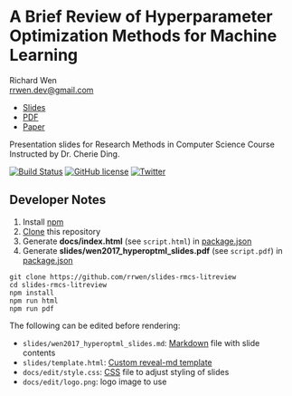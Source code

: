 # A Brief Review of Hyperparameter Optimization Methods for Machine Learning

Richard Wen  
rrwen.dev@gmail.com  

* [Slides](https://rrwen.github.io/slides-rmcs-litreview)
* [PDF](https://github.com/rrwen/slides-rmcs-litreview/blob/master/slides/wen2017_hyperoptml_slides.pdf)
* [Paper](https://github.com/rrwen/assign-rmcs-litreview)

Presentation slides for Research Methods in Computer Science Course Instructed by Dr. Cherie Ding.

[![Build Status](https://travis-ci.org/rrwen/slides-rmcs-litreview.svg?branch=master)](https://travis-ci.org/rrwen/slides-rmcs-litreview)
[![GitHub license](https://img.shields.io/github/license/rrwen/slides-rmcs-litreview.svg)](https://github.com/rrwen/slides-rmcs-litreview/blob/master/LICENSE)
[![Twitter](https://img.shields.io/twitter/url/https/github.com/rrwen/slides-rmcs-litreview.svg?style=social)](https://twitter.com/intent/tweet?text=Presentation%20slides%20for%20Research%20Methods%20in%20Computer%20Science%20Course%20Instructed%20by%20Dr.%20Cherie%20Ding.:%20https%3A%2F%2Fgithub.com%2Frrwen%2Fslides-rmcs-litreview%20%23revealjs%20%23slides)

## Developer Notes

1. Install [npm](https://www.npmjs.com/)
2. [Clone](https://git-scm.com/docs/git-clone) this repository
3. Generate **docs/index.html** (see `script.html`) in [package.json](https://github.com/rrwen/slides-rmcs-litreview/blob/master/package.json)
4. Generate **slides/wen2017_hyperoptml_slides.pdf** (see `script.pdf`) in [package.json](https://github.com/rrwen/slides-rmcs-litreview/blob/master/package.json)

```
git clone https://github.com/rrwen/slides-rmcs-litreview
cd slides-rmcs-litreview
npm install
npm run html
npm run pdf
```

The following can be edited before rendering:

* `slides/wen2017_hyperoptml_slides.md`: [Markdown](https://daringfireball.net/projects/markdown/) file with slide contents
* `slides/template.html`: [Custom reveal-md template](https://github.com/webpro/reveal-md#custom-template) 
* `docs/edit/style.css`: [CSS](https://developer.mozilla.org/en-US/docs/Web/CSS) file to adjust styling of slides
* `docs/edit/logo.png`: logo image to use
